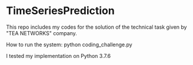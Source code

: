 # TimeSeriesPrediction
This repo includes my codes for the solution of the technical task given by "TEA NETWORKS" company.

How to run the system:
  python coding_challenge.py
  
  
I tested my implementation on Python 3.7.6
  
